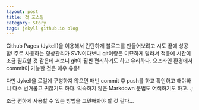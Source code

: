 ```yaml
---
layout: post
title: 첫 포스팅
category: Story
tags: jekyll github.io blog
---
```

Github Pages (Jykell)을 이용해서 간단하게 블로그를 만들어보려고 시도 끝에 성공함!
주로 사용하는 형상관리가 SVN이다보니 git이랑은 미묘하게 달라서 적응에 시간이 조금 필요할 것 같은데 써보니 git이 훨씬 편리하기도 하고 유리하다.
오프라인 환경에서 commit이 가능한 것은 매우 유용!

다만 Jykell을 로컬에 구성하지 않으면 매번 commit 후 push를 하고 확인하고 해야하니 다소 번거롭고 귀찮기도 하다.
익숙하지 않은 Markdown 문법도 어색하기도 하고...;

조금 편하게 사용할 수 있는 방법을 고민해봐야 할 것 같다...
